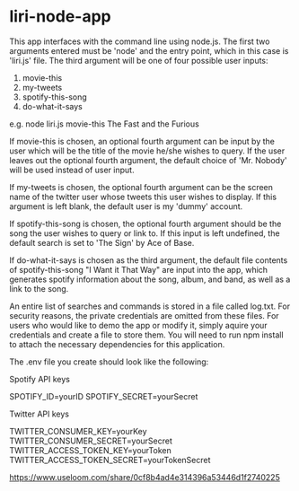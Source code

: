 # liri-node-app

This app interfaces with the command line using node.js. The first two arguments entered must be 'node' and the entry point, which in this case is 'liri.js' file. The third argument will be one of four possible user inputs: 
1. movie-this
2. my-tweets
3. spotify-this-song
4. do-what-it-says

e.g. node liri.js movie-this The Fast and the Furious

If movie-this is chosen, an optional fourth argument can be input by the user which will be the title of the movie he/she wishes to query. If the user leaves out the optional fourth argument, the default choice of 'Mr. Nobody' will be used instead of user input.

If my-tweets is chosen, the optional fourth argument can be the screen name of the twitter user whose tweets this user wishes to display. If this argument is left blank, the default user is my 'dummy' account.

If spotify-this-song is chosen, the optional fourth argument should be the song the user wishes to query or link to. If this input is left undefined, the default search is set to 'The Sign' by Ace of Base. 

If do-what-it-says is chosen as the third argument, the default file contents of spotify-this-song "I Want it That Way" are input into the app, which generates spotify information about the song, album, and band, as well as a link to the song.

An entire list of searches and commands is stored in a file called log.txt. For security reasons, the private credentials are omitted from these files. For users who would like to demo the app or modify it, simply aquire your credentials and create a file to store them. You will need to run npm install to attach the necessary dependencies for this application.

The .env file you create should look like the following:

 Spotify API keys

SPOTIFY_ID=yourID
SPOTIFY_SECRET=yourSecret

 Twitter API keys

TWITTER_CONSUMER_KEY=yourKey
TWITTER_CONSUMER_SECRET=yourSecret
TWITTER_ACCESS_TOKEN_KEY=yourToken
TWITTER_ACCESS_TOKEN_SECRET=yourTokenSecret

https://www.useloom.com/share/0cf8b4ad4e314396a53446d1f2740225
